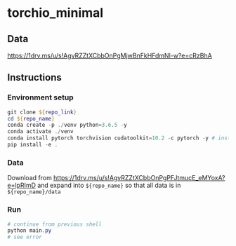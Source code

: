 # torchio_minimal

## Data

https://1drv.ms/u/s!AgvRZZtXCbbOnPgMjwBnFkHFdmNl-w?e=cRzBhA


## Instructions

### Environment setup
```powershell
git clone ${repo_link}
cd ${repo_name}
conda create -p ./venv python=3.6.5 -y
conda activate ./venv
conda install pytorch torchvision cudatoolkit=10.2 -c pytorch -y # install according to your cuda version https://pytorch.org/get-started/locally/
pip install -e .
```

### Data

Download from https://1drv.ms/u/s!AgvRZZtXCbbOnPgPFJtmucE_eMYoxA?e=lpRImD and expand into `${repo_name}` so that all data is in `${repo_name}/data`

### Run

```powershell
# continue from previous shell
python main.py
# see error
```